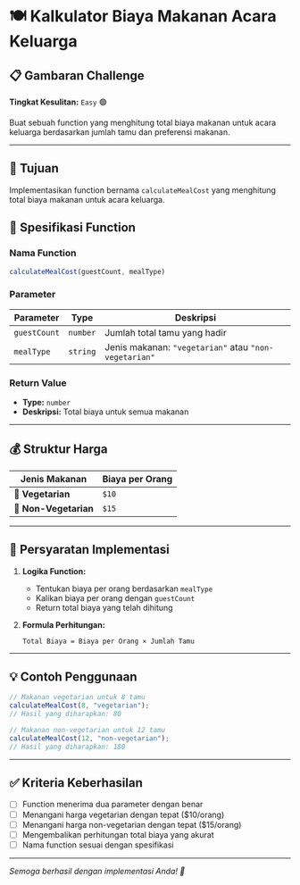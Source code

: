 # 🍽️ Kalkulator Biaya Makanan Acara Keluarga

## 📋 Gambaran Challenge

**Tingkat Kesulitan:** `Easy` 🟢

Buat sebuah function yang menghitung total biaya makanan untuk acara keluarga berdasarkan jumlah tamu dan preferensi makanan.

---

## 🎯 Tujuan

Implementasikan function bernama `calculateMealCost` yang menghitung total biaya makanan untuk acara keluarga.

## 📝 Spesifikasi Function

### Nama Function
```javascript
calculateMealCost(guestCount, mealType)
```

### Parameter

| Parameter | Type | Deskripsi |
|-----------|------|-----------|
| `guestCount` | `number` | Jumlah total tamu yang hadir |
| `mealType` | `string` | Jenis makanan: `"vegetarian"` atau `"non-vegetarian"` |

### Return Value

- **Type:** `number`
- **Deskripsi:** Total biaya untuk semua makanan

---

## 💰 Struktur Harga

| Jenis Makanan | Biaya per Orang |
|---------------|----------------|
| 🥗 **Vegetarian** | `$10` |
| 🍖 **Non-Vegetarian** | `$15` |

---

## 🔧 Persyaratan Implementasi

1. **Logika Function:**
   - Tentukan biaya per orang berdasarkan `mealType`
   - Kalikan biaya per orang dengan `guestCount`
   - Return total biaya yang telah dihitung

2. **Formula Perhitungan:**
   ```
   Total Biaya = Biaya per Orang × Jumlah Tamu
   ```

---

## 💡 Contoh Penggunaan

```javascript
// Makanan vegetarian untuk 8 tamu
calculateMealCost(8, "vegetarian");
// Hasil yang diharapkan: 80

// Makanan non-vegetarian untuk 12 tamu
calculateMealCost(12, "non-vegetarian");
// Hasil yang diharapkan: 180
```

---

## ✅ Kriteria Keberhasilan

- [ ] Function menerima dua parameter dengan benar
- [ ] Menangani harga vegetarian dengan tepat ($10/orang)
- [ ] Menangani harga non-vegetarian dengan tepat ($15/orang)
- [ ] Mengembalikan perhitungan total biaya yang akurat
- [ ] Nama function sesuai dengan spesifikasi

---

*Semoga berhasil dengan implementasi Anda! 🚀*
